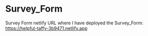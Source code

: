 # Survey_Form
Survey Form
netlify URL where I have deployed the Survey_Form:  https://helpful-taffy-3b9471.netlify.app

